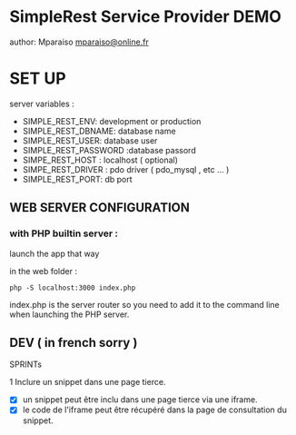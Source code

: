 SimpleRest Service Provider DEMO
================================

author: Mparaiso <mparaiso@online.fr>

# SET UP

server variables :

+ SIMPLE_REST_ENV: development or production
+ SIMPLE_REST_DBNAME: database name
+ SIMPLE_REST_USER: database user
+ SIMPLE_REST_PASSWORD :database passord
+ SIMPE_REST_HOST : localhost ( optional)
+ SIMPE_REST_DRIVER : pdo driver ( pdo_mysql , etc ... )
+ SIMPLE_REST_PORT: db port

## WEB SERVER CONFIGURATION

### with PHP builtin server :

launch the app that way

in the web folder : 

	php -S localhost:3000 index.php

index.php is the server router so you need to add it to the command line when launching the PHP server.


## DEV ( in french sorry )

SPRINTs

1 Inclure un snippet dans une page tierce.

+ [X] un snippet peut être inclu dans une page tierce via une iframe.
+ [X] le code de l'iframe peut être récupéré dans la page de consultation du snippet.